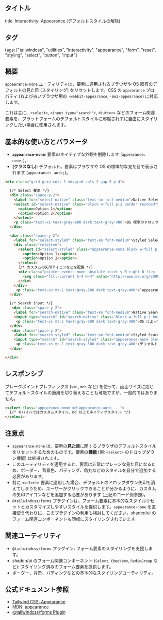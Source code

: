 ## タイトル
title: Interactivity: Appearance (デフォルトスタイルの解除)

## タグ
tags: ["tailwindcss", "utilities", "interactivity", "appearance", "form", "reset", "styling", "select", "button", "input"]

## 概要
`appearance-none` ユーティリティは、要素に適用されるブラウザや OS 固有のデフォルトの見た目 (スタイリング) をリセットします。CSS の `appearance` プロパティ (および古いブラウザ用の `-webkit-appearance`, `-moz-appearance`) に対応します。

これは主に、`<select>`, `<input type="search">`, `<button>` などのフォーム関連要素を、プラットフォームのデフォルトスタイルに邪魔されずに自由にスタイリングしたい場合に使用されます。

## 基本的な使い方とパラメータ

*   **`appearance-none`**: 要素のネイティブな外観を削除します (`appearance: none;`)。
*   **(クラスなし)**: デフォルト。要素はブラウザや OS の標準的な見た目で表示されます (`appearance: auto;`)。

```html
<div class="grid grid-cols-1 md:grid-cols-2 gap-6 p-4">

  {/* Select 要素 */}
  <div class="space-y-2">
    <label for="select-native" class="text-sm font-medium">Native Select:</label>
    <select id="select-native" class="block w-full p-2 border rounded">
      <option>Option 1</option>
      <option>Option 2</option>
    </select>
    <p class="text-xs text-gray-600 dark:text-gray-400">OS 標準のドロップダウン矢印などが表示されます。</p>
  </div>

  <div class="space-y-2">
    <label for="select-styled" class="text-sm font-medium">Styled Select (appearance-none):</label>
    <div class="relative">
      <select id="select-styled" class="appearance-none block w-full p-2 border border-gray-300 dark:border-gray-700 bg-white dark:bg-gray-800 rounded shadow-sm focus:outline-none focus:ring-indigo-500 focus:border-indigo-500">
        <option>Option 1</option>
        <option>Option 2</option>
      </select>
      {/* カスタムの矢印アイコンなどを配置 */}
      <div class="pointer-events-none absolute inset-y-0 right-0 flex items-center px-2 text-gray-700 dark:text-gray-300">
        <svg class="fill-current h-4 w-4" xmlns="http://www.w3.org/2000/svg" viewBox="0 0 20 20"><path d="M9.293 12.95l.707.707L15.657 8l-1.414-1.414L10 10.828 5.757 6.586 4.343 8z"/></svg>
      </div>
    </div>
     <p class="text-xs mt-1 text-gray-600 dark:text-gray-400">`appearance-none` でデフォルトスタイルを消し、カスタムスタイルとアイコンを適用。</p>
  </div>

  {/* Search Input */}
   <div class="space-y-2">
    <label for="search-native" class="text-sm font-medium">Native Search:</label>
    <input type="search" id="search-native" class="block w-full p-2 border rounded">
     <p class="text-xs mt-1 text-gray-600 dark:text-gray-400">OS によってはキャンセルボタンなどが表示される。</p>
  </div>
   <div class="space-y-2">
    <label for="search-styled" class="text-sm font-medium">Styled Search (appearance-none):</label>
    <input type="search" id="search-styled" class="appearance-none block w-full p-2 border border-gray-300 dark:border-gray-700 bg-white dark:bg-gray-800 rounded shadow-sm focus:outline-none focus:ring-indigo-500 focus:border-indigo-500">
     <p class="text-xs mt-1 text-gray-600 dark:text-gray-400">デフォルトの装飾が消え、自由にスタイリング可能。</p>
  </div>

</div>
```

## レスポンシブ

ブレークポイントプレフィックス (`sm:`, `md:` など) を使って、画面サイズに応じてデフォルトスタイルの適用を切り替えることも可能ですが、一般的ではありません。

```html
<select class="appearance-none md:appearance-auto ...">
  {/* モバイルではカスタムスタイル、md 以上でネイティブスタイル */}
</select>
```

## 注意点

*   `appearance-none` は、要素の**見た目**に関するブラウザのデフォルトスタイルをリセットするためのものです。要素の**機能** (例: `<select>` のドロップダウン機能) は維持されます。
*   このユーティリティを適用すると、要素は非常にプレーンな見た目になるため、ボーダー、背景色、パディング、角丸などのスタイルを自分で追加する必要があります。
*   特に `<select>` 要素に適用した場合、デフォルトのドロップダウン矢印も消えてしまうため、ユーザーがクリックできることが分かるように、カスタムの矢印アイコンなどを追加する必要があります (上記のコード例参照)。
*   `@tailwindcss/forms` プラグインは、フォーム要素に基本的なスタイルリセットとカスタマイズしやすいスタイルを提供します。`appearance-none` を直接使う代わりに、このプラグインの利用も検討してください。shadcn/ui のフォーム関連コンポーネントも同様にスタイリングされています。

## 関連ユーティリティ

*   `@tailwindcss/forms` プラグイン: フォーム要素のスタイリングを支援します。
*   shadcn/ui のフォーム関連コンポーネント (`Select`, `Checkbox`, `RadioGroup` など): スタイリング済みのフォーム要素を提供します。
*   ボーダー、背景、パディングなどの基本的なスタイリングユーティリティ。

## 公式ドキュメント参照
*   [Tailwind CSS: Appearance](https://tailwindcss.com/docs/appearance)
*   [MDN: appearance](https://developer.mozilla.org/en-US/docs/Web/CSS/appearance)
*   [@tailwindcss/forms Plugin](https://github.com/tailwindlabs/tailwindcss-forms)